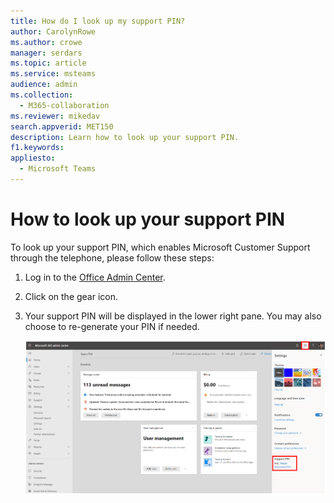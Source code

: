 ```yaml
---
title: How do I look up my support PIN?
author: CarolynRowe
ms.author: crowe
manager: serdars
ms.topic: article
ms.service: msteams
audience: admin
ms.collection: 
  - M365-collaboration
ms.reviewer: mikedav
search.appverid: MET150
description: Learn how to look up your support PIN.
f1.keywords:
appliesto: 
  - Microsoft Teams
---
```


# How to look up your support PIN

To look up your support PIN, which enables Microsoft Customer Support through the telephone, please follow these steps: 

1. Log in to the [Office Admin Center](https://admin.microsoft.com/Adminportal/Home?source=applauncher#/homepage). 

2. Click on the gear icon.

3. Your support PIN will be displayed in the lower right pane. You may also choose to re-generate your PIN if needed.  

   ![Diagram showing support PIN](media/support-pin.png)






